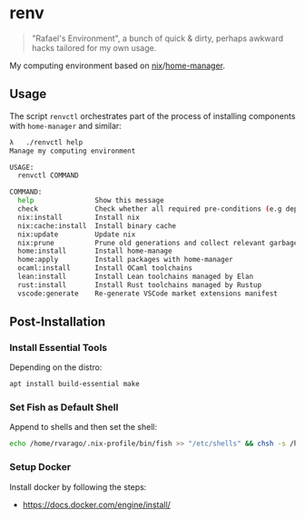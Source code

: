# renv

> "Rafael's Environment", a bunch of quick & dirty, perhaps awkward hacks tailored for my own usage.

My computing environment based on [nix](https://github.com/NixOS/nix)/[home-manager](https://github.com/nix-community/home-manager).

## Usage

The script `renvctl` orchestrates part of the process of installing components with `home-manager` and similar:

```sh
λ   ./renvctl help
Manage my computing environment

USAGE:
  renvctl COMMAND

COMMAND:
  help               Show this message
  check              Check whether all required pre-conditions (e.g dependencies) hold
  nix:install        Install nix
  nix:cache:install  Install binary cache
  nix:update         Update nix
  nix:prune          Prune old generations and collect relevant garbage
  home:install       Install home-manage
  home:apply         Install packages with home-manager
  ocaml:install      Install OCaml toolchains
  lean:install       Install Lean toolchains managed by Elan
  rust:install       Install Rust toolchains managed by Rustup
  vscode:generate    Re-generate VSCode market extensions manifest
```

## Post-Installation

### Install Essential Tools

Depending on the distro:

```bash
apt install build-essential make
```

### Set Fish as Default Shell

Append to shells and then set the shell:

```bash
echo /home/rvarago/.nix-profile/bin/fish >> "/etc/shells" && chsh -s /home/rvarago/.nix-profile/bin/fish $USER
```

### Setup Docker

Install docker by following the steps:

- <https://docs.docker.com/engine/install/>
